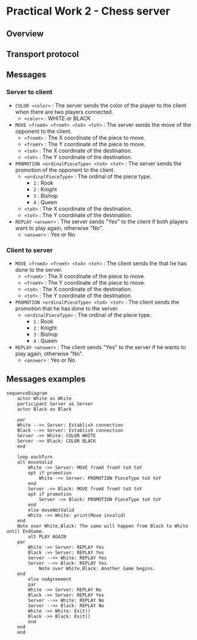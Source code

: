 # Practical Work 2 - Chess server
## Overview
## Transport protocol
## Messages

### Server to client

* ```COLOR <color>``` :  The server sends the color of the player to the client when there are two players connected.
    * ```<color>``` : WHITE or BLACK
* ```MOVE <fromX> <fromY> <toX> <toY>``` : The server sends the move of the opponent to the client.
    * ```<fromX>``` : The X coordinate of the piece to move.
    * ```<fromY>``` : The Y coordinate of the piece to move.
    * ```<toX>``` : The X coordinate of the destination.
    * ```<toY>``` : The Y coordinate of the destination.
* ```PROMOTION <ordinalPieceType> <toX> <toY>``` : The server sends the promotion of the opponent to the client.
    * ```<ordinalPieceType>``` : The ordinal of the piece type.
      *  ```1``` : Rook
      *  ```2``` : Knight
      *  ```3``` : Bishop
      *  ```4``` : Queen
    * ```<toX>``` : The X coordinate of the destination.
    * ```<toY>``` : The Y coordinate of the destination.
* ```REPLAY <answer>``` : The server sends "Yes" to the client if both players want to play again, otherwise "No".
    * ```<answer>``` : Yes or No

### Client to server
* ```MOVE <fromX> <fromY> <toX> <toY>``` : The client sends the that he has done to the server.
    * ```<fromX>``` : The X coordinate of the piece to move.
    * ```<fromY>``` : The Y coordinate of the piece to move.
    * ```<toX>``` : The X coordinate of the destination.
    * ```<toY>``` : The Y coordinate of the destination.
* ```PROMOTION <ordinalPieceType> <toX> <toY>``` : The client sends the promotion that he has done to the server.
    * ```<ordinalPieceType>``` : The ordinal of the piece type.
        *  ```1``` : Rook
        *  ```2``` : Knight
        *  ```3``` : Bishop
        *  ```4``` : Queen
* ```REPLAY <answer>``` : The client sends "Yes" to the server if he wants to play again, otherwise "No".
    * ```<answer>``` : Yes or No

## Messages examples

```mermaid
sequenceDiagram
    actor White as White
    participant Server as Server
    actor Black as Black

    par
    White -->> Server: Establish connection
    Black -->> Server: Establish connection
    Server ->> White: COLOR WHITE
    Server ->> Black: COLOR BLACK
    end

    loop eachTurn
    alt moveValid
        White ->> Server: MOVE fromX fromY toX toY
        opt if promotion
            White ->> Server: PROMOTION PieceType toX toY
        end
        Server ->> Black: MOVE fromX fromY toX toY
        opt if promotion
            Server ->> Black: PROMOTION PieceType toX toY
        end
        else moveNotValid
        White ->> White: print(Move invalid)
    end
    Note over White,Black: The same will happen from Black to White until EndGame.
        alt PLAY AGAIN
    par
        White ->> Server: REPLAY Yes
        Black ->> Server: REPLAY Yes
        Server -->> White: REPLAY Yes
        Server -->> Black: REPLAY Yes
            Note over White,Black: Another Game begins.
    end
        else noAgreement
        par
        White ->> Server: REPLAY No
        Black ->> Server: REPLAY Yes
        Server -->> White: REPLAY No
        Server -->> Black: REPLAY No
        White ->> White: Exit()
        Black ->> Black: Exit()
        end
    end
    end
```
